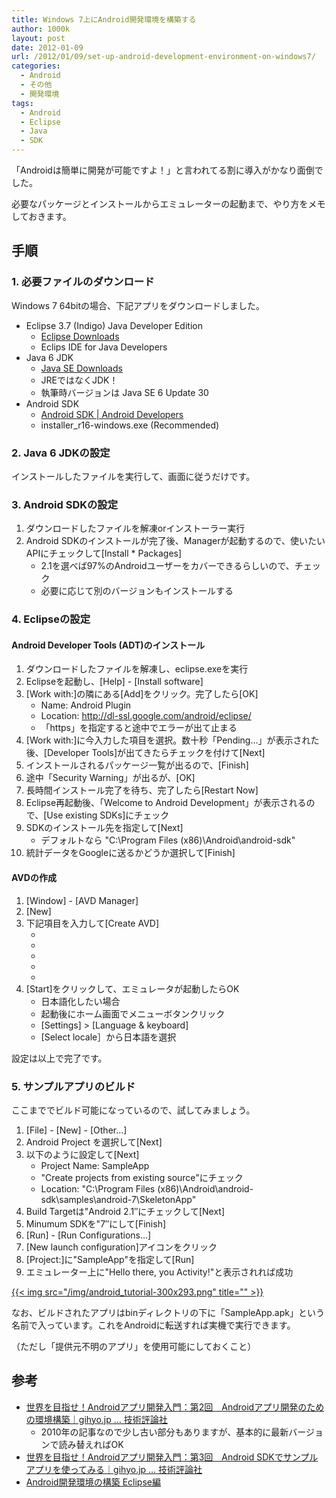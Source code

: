 ```yaml
---
title: Windows 7上にAndroid開発環境を構築する
author: 1000k
layout: post
date: 2012-01-09
url: /2012/01/09/set-up-android-development-environment-on-windows7/
categories:
  - Android
  - その他
  - 開発環境
tags:
  - Android
  - Eclipse
  - Java
  - SDK
---
```

「Androidは簡単に開発が可能ですよ！」と言われてる割に導入がかなり面倒でした。

必要なパッケージとインストールからエミュレーターの起動まで、やり方をメモしておきます。

<!--more-->

## 手順

### 1. 必要ファイルのダウンロード

Windows 7 64bitの場合、下記アプリをダウンロードしました。

  * Eclipse 3.7 (Indigo) Java Developer Edition
      * [Eclipse Downloads](http://www.eclipse.org/downloads/)
      * Eclips IDE for Java Developers
  * Java 6 JDK
      * [Java SE Downloads](http://www.oracle.com/technetwork/java/javase/downloads/index.html)
      * JREではなくJDK！
      * 執筆時バージョンは Java SE 6 Update 30
  * Android SDK
      * [Android SDK | Android Developers](http://developer.android.com/sdk/index.html)
      * installer_r16-windows.exe (Recommended)

### 2. Java 6 JDKの設定

インストールしたファイルを実行して、画面に従うだけです。

### 3. Android SDKの設定

  1. ダウンロードしたファイルを解凍orインストーラー実行
  2. Android SDKのインストールが完了後、Managerが起動するので、使いたいAPIにチェックして[Install * Packages]
      * 2.1を選べば97%のAndroidユーザーをカバーできるらしいので、チェック
      * 必要に応じて別のバージョンもインストールする

### 4. Eclipseの設定

#### Android Developer Tools (ADT)のインストール

  1. ダウンロードしたファイルを解凍し、eclipse.exeを実行
  2. Eclipseを起動し、[Help] - [Install software]
  3. [Work with:]の隣にある[Add]をクリック。完了したら[OK]
      * Name: Android Plugin
      * Location: http://dl-ssl.google.com/android/eclipse/
      * 「https」を指定すると途中でエラーが出て止まる
  4. [Work with:]に今入力した項目を選択。数十秒「Pending…」が表示された後、[Developer Tools]が出てきたらチェックを付けて[Next]
  5. インストールされるパッケージ一覧が出るので、[Finish]
  6. 途中「Security Warning」が出るが、[OK]
  7. 長時間インストール完了を待ち、完了したら[Restart Now]
  8. Eclipse再起動後、「Welcome to Android Development」が表示されるので、[Use existing SDKs]にチェック
  9. SDKのインストール先を指定して[Next]
      * デフォルトなら "C:\Program Files (x86)\Android\android-sdk"
 10. 統計データをGoogleに送るかどうか選択して[Finish]

#### AVDの作成

  1. [Window] - [AVD Manager]
  2. [New]
  3. 下記項目を入力して[Create AVD]
      * [Name]: 機器名。好きな名前でOK
      * [Target]: Androidのバージョン
      * [SD Card]: エミュレータが使用するSDカード容量。32MBもあれば十分
      * [Skin]: 画面解像度
      * [Hardware]: エミュレータのハード。GPSなど、開発しようとするアプリに合わせて選択
  4. [Start]をクリックして、エミュレータが起動したらOK
      * 日本語化したい場合
      * 起動後にホーム画面でメニューボタンクリック
      * [Settings] > [Language & keyboard]
      * [Select locale］から日本語を選択

設定は以上で完了です。

### 5. サンプルアプリのビルド

ここまででビルド可能になっているので、試してみましょう。

  1. [File] - [New] - [Other…]
  2. Android Project を選択して[Next]
  3. 以下のように設定して[Next]
      * Project Name: SampleApp
      * "Create projects from existing source"にチェック
      * Location: "C:\Program Files (x86)\Android\android-sdk\samples\android-7\SkeletonApp"
  4. Build Targetは"Android 2.1&#8243;にチェックして[Next]
  5. Minumum SDKを"7&#8243;にして[Finish]
  6. [Run] - [Run Configurations…]
  7. [New launch configuration]アイコンをクリック
  8. [Project:]に"SampleApp"を指定して[Run]
  9. エミュレーター上に"Hello there, you Activity!"と表示されれば成功

[{{< img src="/img/android_tutorial-300x293.png" title="" >}}](http://blog.1000k.net/wp-content/uploads/android_tutorial.png)

なお、ビルドされたアプリはbinディレクトリの下に「SampleApp.apk」という名前で入っています。これをAndroidに転送すれば実機で実行できます。

（ただし「提供元不明のアプリ」を使用可能にしておくこと）

## 参考

  * [世界を目指せ！Androidアプリ開発入門：第2回　Androidアプリ開発のための環境構築｜gihyo.jp … 技術評論社](http://gihyo.jp/dev/serial/01/androidapp/0002)
      * 2010年の記事なので少し古い部分もありますが、基本的に最新バージョンで読み替えればOK
  * [世界を目指せ！Androidアプリ開発入門：第3回　Android SDKでサンプルアプリを使ってみる｜gihyo.jp … 技術評論社](http://gihyo.jp/dev/serial/01/androidapp/0003)
  * [Android開発環境の構築 Eclipse編](http://sky.geocities.jp/izeefss/develop/android/env_eclipse.html)